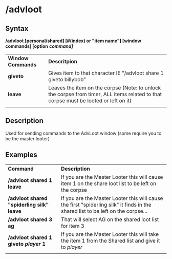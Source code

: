 # /advloot

## Syntax

**/advloot \[personal/shared\] \[\#\(index\) or "item name"\] \[window commands\] \[option** _**command\]**_

|  |  |
| :--- | :--- |
| **Window Commands** | **Descritpion** |
| **giveto** | Gives item to that character IE "/advloot share 1 giveto billybob" |
| **leave** | Leaves the item on the corpse \(Note: to unlock the corpse from timer, ALL items related to that corpse must be looted or left on it\) |
|  |  |

## Description

Used for sending commands to the AdvLoot window \(some require you to be the master looter\)

## Examples

|  |  |
| :--- | :--- |
| **Command** | **Description** |
| **/advloot shared 1 leave** | If you are the Master Looter this will cause item 1 on the share loot list to be left on the corpse |
| **/advloot shared "spiderling silk" leave** | If you are the Master Looter this will cause the first "spiderling silk" it finds in the shared list to be left on the corpse... |
| **/advloot shared 3 ag** | That will select AG on the shared loot list for item 3 |
| **/advloot shared 1 giveto** _**player**_ **1** | If you are the Master Looter this will take the item 1 from the Shared list and give it to _player_ |
|  |  |



